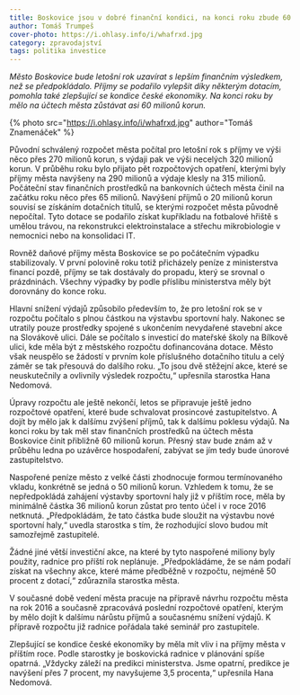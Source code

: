 ```yaml
---
title: Boskovice jsou v dobré finanční kondici, na konci roku zbude 60 milionů
author: Tomáš Trumpeš
cover-photo: https://i.ohlasy.info/i/whafrxd.jpg
category: zpravodajství
tags: politika investice
---
```


*Město Boskovice bude letošní rok uzavírat s lepším finančním výsledkem, než se předpokládalo.  Příjmy se podařilo vylepšit díky některým dotacím, pomohla také zlepšující se kondice české ekonomiky. Na konci roku by mělo na účtech města zůstávat asi 60 milionů korun.*

{% photo src="https://i.ohlasy.info/i/whafrxd.jpg" author="Tomáš Znamenáček" %}

Původní schválený rozpočet města počítal pro letošní rok s příjmy ve výši něco přes 270 milionů korun, s výdaji pak ve výši necelých 320 milionů korun. V průběhu roku bylo přijato pět rozpočtových opatření, kterými byly příjmy města navýšeny na 290 milionů a výdaje klesly na 315 milionů. Počáteční stav finančních prostředků na bankovních účtech města činil na začátku roku něco přes 65 milionů. Navýšení příjmů o 20 milionů korun souvisí se získáním dotačních titulů, se kterými rozpočet města původně nepočítal. Tyto dotace se podařilo získat kupříkladu na fotbalové hřiště s umělou trávou, na rekonstrukci elektroinstalace a střechu mikrobiologie v nemocnici nebo na konsolidaci IT. 

Rovněž daňové příjmy města Boskovice se po počátečním výpadku stabilizovaly. V první polovině roku totiž přicházely peníze z ministerstva financí pozdě, příjmy se tak dostávaly do propadu, který se srovnal o prázdninách. Všechny výpadky by podle příslibu ministerstva měly být dorovnány do konce roku. 

Hlavní snížení výdajů způsobilo především to, že pro letošní rok se v rozpočtu počítalo s plnou částkou na výstavbu sportovní haly. Nakonec se utratily pouze prostředky spojené s ukončením nevydařené stavební akce na Slovákově ulici. Dále se počítalo s investicí do mateřské školy na Bílkově ulici, kde měla být z městského rozpočtu dofinancována dotace. Město však neuspělo se žádostí v prvním kole příslušného dotačního titulu a celý záměr se tak přesouvá do dalšího roku. „To jsou dvě stěžejní akce, které se neuskutečnily a ovlivnily výsledek rozpočtu,“ upřesnila starostka Hana Nedomová.

Úpravy rozpočtu ale ještě nekončí, letos se připravuje ještě jedno rozpočtové opatření, které bude schvalovat prosincové zastupitelstvo. A dojít by mělo jak k dalšímu zvýšení příjmů, tak k dalšímu poklesu výdajů. Na konci roku by tak měl stav finančních prostředků na účtech města Boskovice činit přibližně 60 milionů korun. Přesný stav bude znám až v průběhu ledna po uzávěrce hospodaření, zabývat se jím tedy bude únorové zastupitelstvo.

Naspořené peníze město z velké části zhodnocuje formou termínovaného vkladu, konkrétně se jedná o 50 milionů korun. Vzhledem k tomu, že se nepředpokládá zahájení výstavby sportovní haly již v příštím roce, měla by minimálně částka 36 milionů korun zůstat pro tento účel i v roce 2016 netknutá. „Předpokládám, že tato částka bude sloužit na výstavbu nové sportovní haly,“ uvedla starostka s tím, že rozhodující slovo budou mít samozřejmě zastupitelé.

Žádné jiné větší investiční akce, na které by tyto naspořené miliony byly použity, radnice pro příští rok neplánuje. „Předpokládáme, že se nám podaří získat na všechny akce, které máme předběžně v rozpočtu, nejméně 50 procent z dotací,“ zdůraznila starostka města.

V současné době vedení města pracuje na přípravě návrhu rozpočtu města na rok 2016 a současně zpracovává poslední rozpočtové opatření, kterým by mělo dojít k dalšímu nárůstu příjmů a současnému snížení výdajů. K přípravě rozpočtu již radnice pořádala také seminář pro zastupitele. 

Zlepšující se kondice české ekonomiky by měla mít vliv i na příjmy města v příštím roce. Podle starostky je boskovická radnice v plánování spíše opatrná. „Vždycky záleží na predikci ministerstva. Jsme opatrní, predikce je navýšení přes 7 procent, my navyšujeme 3,5 procenta,“ upřesnila Hana Nedomová.
